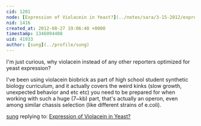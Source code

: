 ```yaml
---
cid: 1201
node: [Expression of Violacein in Yeast?](../notes/sara/3-15-2012/expression-violacein-yeast)
nid: 1416
created_at: 2012-08-27 19:06:48 +0000
timestamp: 1346094408
uid: 41933
author: [sung](../profile/sung)
---
```


I'm just curious, why violacein instead of any other reporters optimized for yeast expression?

I've been using violacein biobrick as part of high school student synthetic biology curriculum, and it actually covers the weird kinks (slow growth, unexpected behavior and etc etc) you need to be prepared for when working with such a huge (7~kb) part, that's actually an operon, even among similar chassis selection (like different strains of e.coli).

 

[sung](../profile/sung) replying to: [Expression of Violacein in Yeast?](../notes/sara/3-15-2012/expression-violacein-yeast)

